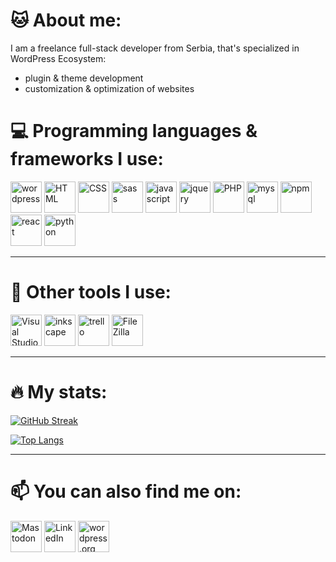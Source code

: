 # :cat: About me:

I am a freelance full-stack developer from Serbia, that's specialized in WordPress Ecosystem:
- plugin & theme development
- customization & optimization of websites

# :computer: Programming languages & frameworks I use:

<p>
<img src="https://cdn.simpleicons.org/wordpress" title="wordpress" alt="wordpress" width="50" height="50"/>
<img src="https://cdn.simpleicons.org/html5" title="HTML" alt="HTML" width="50" height="50"/>
<img src="https://cdn.simpleicons.org/css3" title="CSS" alt="CSS" width="50" height="50"/>
<img src="https://cdn.simpleicons.org/sass" title="sass" alt="sass" width="50" height="50"/>
<img src="https://cdn.simpleicons.org/javascript" title="javascript" alt="javascript" width="50" height="50"/>
<img src="https://cdn.simpleicons.org/jquery" title="jquery" alt="jquery" width="50" height="50"/>
<img src="https://cdn.simpleicons.org/php" title="PHP" alt="PHP" width="50" height="50"/>
<img src="https://cdn.simpleicons.org/mysql" title="mysql" alt="mysql" width="50" height="50"/>
<img src="https://cdn.simpleicons.org/npm" title="npm" alt="npm" width="50" height="50"/>
<img src="https://cdn.simpleicons.org/react" title="react" alt="react" width="50" height="50"/>
<img src="https://cdn.simpleicons.org/python" title="python" alt="python" width="50" height="50"/>
</p>

--- 

# :wrench: Other tools I use:

<p>
<img src="https://cdn.simpleicons.org/visualstudiocode" title="Visual Studio Code" alt="Visual Studio Code" width="50" height="50"/>
<img src="https://cdn.simpleicons.org/inkscape" title="inkscape" alt="inkscape" width="50" height="50"/>
<img src="https://cdn.simpleicons.org/trello" title="trello" alt="trello" width="50" height="50"/>
<img src="https://cdn.simpleicons.org/filezilla" title="FileZilla" alt="FileZilla" width="50" height="50"/>
</p>

---

# :fire: My stats:
[![GitHub Streak](http://github-readme-streak-stats.herokuapp.com?user=Imoptimal&theme=highcontrast&background=000000)](https://git.io/streak-stats)

[![Top Langs](https://github-readme-stats.vercel.app/api/top-langs/?username=Imoptimal&layout=compact&theme=vision-friendly-dark)](https://github.com/anuraghazra/github-readme-stats)

---

# :mailbox: You can also find me on:
<p>
<a target="_blank" href="https://mastodon.social/@Imoptimal"><img src="https://cdn.simpleicons.org/mastodon" title="Mastodon" alt="Mastodon" width="50" height="50"/></a>
<a target="_blank" href="https://www.linkedin.com/in/ivan-maljukanovic/"><img src="https://cdn.simpleicons.org/linkedin" title="LinkedIn" alt="LinkedIn" width="50" height="50"/></a>
<a target="_blank" href="https://profiles.wordpress.org/imoptimal/"><img src="https://cdn.simpleicons.org/wordpress" title="wordpress.org" alt="wordpress.org" width="50" height="50"/></a>
</p>
